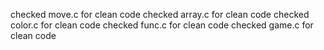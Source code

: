 checked move.c for clean code
checked array.c for clean code
checked color.c for clean code
checked func.c for clean code
checked game.c for clean code

